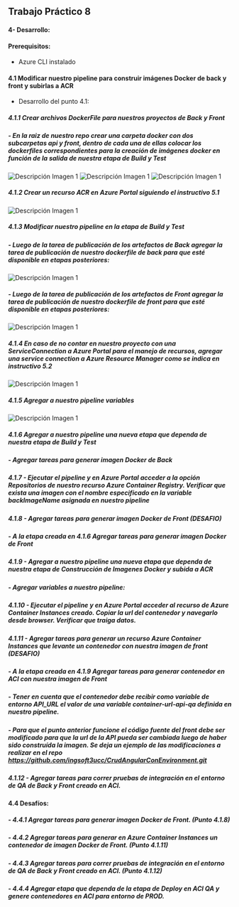 ## Trabajo Práctico 8
#### 4- Desarrollo:
#### Prerequisitos:
 - Azure CLI instalado 

#### 4.1 Modificar nuestro pipeline para construir imágenes Docker de back y front y subirlas a ACR
- Desarrollo del punto 4.1: 
##### 4.1.1 Crear archivos DockerFile para nuestros proyectos de Back y Front
##### - En la raiz de nuestro repo crear una carpeta docker con dos subcarpetas api y front, dentro de cada una de ellas colocar los dockerfiles correspondientes para la creación de imágenes docker en función de la salida de nuestra etapa de Build y Test
![Descripción Imagen 1](imagenes/1.jpg)
![Descripción Imagen 1](imagenes/2.jpg)
![Descripción Imagen 1](imagenes/3.jpg)

##### 4.1.2 Crear un recurso ACR en Azure Portal siguiendo el instructivo 5.1
![Descripción Imagen 1](imagenes/4.jpg)
##### 4.1.3 Modificar nuestro pipeline en la etapa de Build y Test
##### - Luego de la tarea de publicación de los artefactos de Back agregar la tarea de publicación de nuestro dockerfile de back para que esté disponible en etapas posteriores:
![Descripción Imagen 1](imagenes/5.jpg)
##### - Luego de la tarea de publicación de los artefactos de Front agregar la tarea de publicación de nuestro dockerfile de front para que esté disponible en etapas posteriores:
![Descripción Imagen 1](imagenes/6.jpg)
##### 4.1.4 En caso de no contar en nuestro proyecto con una ServiceConnection a Azure Portal para el manejo de recursos, agregar una service connection a Azure Resource Manager como se indica en instructivo 5.2 
![Descripción Imagen 1](imagenes/7.jpg)
##### 4.1.5 Agregar a nuestro pipeline variables 
![Descripción Imagen 1](imagenes/8.jpg)
##### 4.1.6 Agregar a nuestro pipeline una nueva etapa que dependa de nuestra etapa de Build y Test
##### - Agregar tareas para generar imagen Docker de Back
   	   	
##### 4.1.7 - Ejecutar el pipeline y en Azure Portal acceder a la opción Repositorios de nuestro recurso Azure Container Registry. Verificar que exista una imagen con el nombre especificado en la variable backImageName asignada en nuestro pipeline

##### 4.1.8 - Agregar tareas para generar imagen Docker de Front (DESAFIO)
#####  	  - A la etapa creada en 4.1.6 Agregar tareas para generar imagen Docker de Front
##### 4.1.9 - Agregar a nuestro pipeline una nueva etapa que dependa de nuestra etapa de Construcción de Imagenes Docker y subida a ACR
##### - Agregar variables a nuestro pipeline:
  	  
##### 4.1.10 - Ejecutar el pipeline y en Azure Portal acceder al recurso de Azure Container Instances creado. Copiar la url del contenedor y navegarlo desde browser. Verificar que traiga datos.
##### 4.1.11 - Agregar tareas para generar un recurso Azure Container Instances que levante un contenedor con nuestra imagen de front (DESAFIO)
##### - A la etapa creada en 4.1.9 Agregar tareas para generar contenedor en ACI con nuestra imagen de Front
##### - Tener en cuenta que el contenedor debe recibir como variable de entorno API_URL el valor de una variable container-url-api-qa definida en nuestro pipeline.
##### - Para que el punto anterior funcione el código fuente del front debe ser modificado para que la url de la API pueda ser cambiada luego de haber sido construída la imagen. Se deja un ejemplo de las modificaciones a realizar en el repo https://github.com/ingsoft3ucc/CrudAngularConEnvironment.git
##### 4.1.12 - Agregar tareas para correr pruebas de integración en el entorno de QA de Back y Front creado en ACI.
  	     
#### 4.4 Desafíos:
##### - 4.4.1 Agregar tareas para generar imagen Docker de Front. (Punto 4.1.8)
##### - 4.4.2 Agregar tareas para generar en Azure Container Instances un contenedor de imagen Docker de Front. (Punto 4.1.11)
##### - 4.4.3 Agregar tareas para correr pruebas de integración en el entorno de QA de Back y Front creado en ACI. (Punto 4.1.12)
##### - 4.4.4 Agregar etapa que dependa de la etapa de Deploy en ACI QA y genere contenedores en ACI para entorno de PROD.
